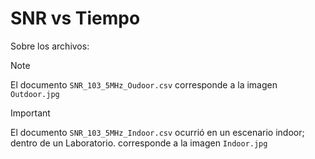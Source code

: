 # SNR vs Tiempo

Sobre los archivos:

> [!NOTE]  
> El documento `SNR_103_5MHz_Oudoor.csv` corresponde a la imagen  `Outdoor.jpg` 

> [!IMPORTANT]  
> El documento `SNR_103_5MHz_Indoor.csv` ocurrió en un escenario indoor; dentro de un Laboratorio. corresponde a la imagen  `Indoor.jpg`


